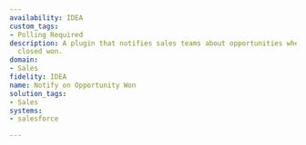 ```yaml
---
availability: IDEA
custom_tags:
- Polling Required
description: A plugin that notifies sales teams about opportunities when they are
  closed won.
domain:
- Sales
fidelity: IDEA
name: Notify on Opportunity Won
solution_tags:
- Sales
systems:
- salesforce

---
```

